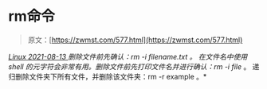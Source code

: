 <!--yml
category: 未分类
date: 0001-01-01 00:00:00
-->

# rm命令

> 原文：[https://zwmst.com/577.html](https://zwmst.com/577.html)

   [ *Linux* ](https://zwmst.com/linux)*[ <time datetime="2021-08-14T07:35:23+08:00"> 2021-08-13 </time> ](https://zwmst.com/577.html)  删除文件前先确认：rm -i filename.txt 。
在文件名中使用 shell 的元字符会非常有用。删除文件前先打印文件名并进行确认：rm -i file* 。
递归删除文件夹下所有文件，并删除该文件夹：rm -r example 。*